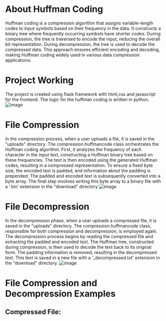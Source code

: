 # About Huffman Coding
Huffman coding is a compression algorithm that assigns variable-length codes to input symbols based on their frequency in the data. It constructs a binary tree where frequently occurring symbols have shorter codes. During compression, the tree is traversed to encode the input, reducing the overall bit representation. During decompression, the tree is used to decode the compressed data. This approach ensures efficient encoding and decoding, making Huffman coding widely used in various data compression applications.
# Project Working
The project is created using flask framework with html,css and javascript for the frontend. The logic for the huffman coding is written in python.
![image](https://github.com/mirfan723/dsa/assets/113796548/c4cfc7a5-19d5-42bf-96ab-dfaa3c8d4b6a)
# File Compression
In the compression process, when a user uploads a file, it is saved in the "uploads" directory. The compression.huffmancode class orchestrates the Huffman coding algorithm. First, it analyzes the frequency of each character in the input text, constructing a Huffman binary tree based on these frequencies. The text is then encoded using the generated Huffman codes, resulting in a compressed representation. To ensure a fixed byte size, the encoded text is padded, and information about the padding is prepended. The padded and encoded text is subsequently converted into a byte array. The final step involves writing this byte array to a binary file with a '.bin' extension in the "download" directory
![image](https://github.com/mirfan723/dsa/assets/113796548/f26d1a78-c270-41ca-a657-01bb6d0c400f)
# File Decompression
In the decompression phase, when a user uploads a compressed file, it is saved in the "uploads" directory. The compression.huffmancode class, responsible for both compression and decompression, is employed again. The decompression process begins by reading the compressed file and extracting the padded and encoded text. The Huffman tree, constructed during compression, is then used to decode the text back to its original form. The padding information is removed, resulting in the decompressed text. This text is saved in a new file with a '_decompressed.txt' extension in the "download" directory.
![image](https://github.com/mirfan723/dsa/assets/113796548/6d250a8b-daee-4850-929c-69bbbb84183f)
# File Compression and Decompression Examples
## Compressed File:


